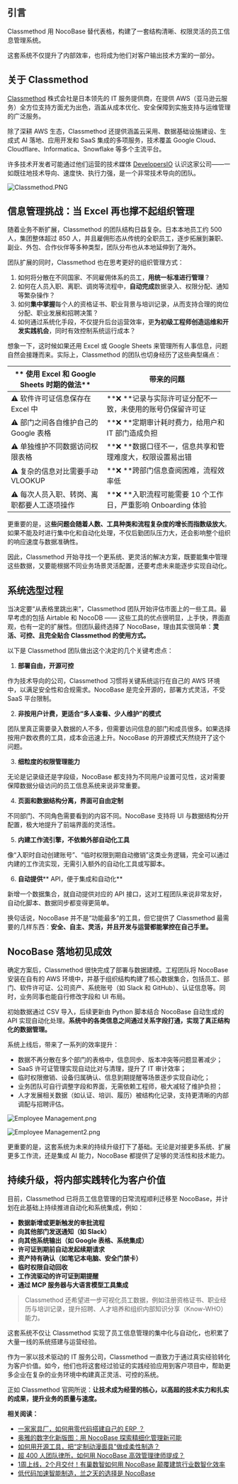 ## 引言

Classmethod 用 NocoBase 替代表格，构建了一套结构清晰、权限灵活的员工信息管理系统。

这套系统不仅提升了内部效率，也将成为他们对客户输出技术方案的一部分。

## 关于 Classmethod

[Classmethod](https://classmethod.jp/) 株式会社是日本领先的 IT 服务提供商，在提供 AWS（亚马逊云服务）全方位支持方面尤为出色，涵盖从成本优化、安全保障到实施支持与运维管理的广泛服务。

除了深耕 AWS 生态，Classmethod 还提供涵盖云采用、数据基础设施建设、生成式 AI 落地、应用开发和 SaaS 集成的多项服务，技术覆盖 Google Cloud、Cloudflare、Informatica、Snowflake 等多个主流平台。

许多技术开发者可能通过他们运营的技术媒体 [DevelopersIO](https://dev.classmethod.jp/) 认识这家公司——一如既往地技术导向、速度快、执行力强，是一个非常技术导向的团队。

![Classmethod.PNG](https://static-docs.nocobase.com/Classmethod-o0zgj9.PNG)

## 信息管理挑战：当 Excel 再也撑不起组织管理

随着业务不断扩展，Classmethod 的团队结构日益复杂。日本本地员工约 500 人，集团整体超过 850 人，并且雇佣形态从传统的全职员工，逐步拓展到兼职、副业、外包、合作伙伴等多种类型，团队分布也从本地延伸到了海外。

团队扩展的同时，Classmethod  也在思考更好的组织管理方式：

1. 如何将分散在不同国家、不同雇佣体系的员工，**用统一标准进行管理**？
2. 如何在人员入职、离职、调岗等流程中，**自动完成**数据录入、权限分配、通知等繁杂操作？
3. 如何**集中掌握**每个人的资格证书、职业背景与培训记录，从而支持合理的岗位分配、职业发展和招聘决策？
4. 如何通过系统化手段，不仅提升后台运营效率，更**为初级工程师创造运维和开发实践机会**，同时有效控制系统运行成本？

想象一下，这时候如果还用 Excel 或 Google Sheets 来管理所有人事信息，问题自然会接踵而来。实际上，Classmethod 的团队也切身经历了这些典型痛点：


| ** 使用 Excel 和 Google Sheets  时期的做法**  | **带来的问题**                                                |
| --------------------------------------------- | ------------------------------------------------------------- |
| ⚠️ 软件许可证信息保存在 Excel 中            | **❌ **记录与实际许可证分配不一致，未使用的账号仍保留许可证   |
| ⚠️ 部门之间各自维护自己的 Google 表格       | **❌ **定期审计耗时费力，给用户和 IT 部门造成负担             |
| ⚠️ 单独维护不同数据访问权限表格             | **❌ **数据口径不一，信息共享和管理难度大，权限设置易出错     |
| ⚠️ 复杂的信息对比需要手动 VLOOKUP           | **❌ **跨部门信息查阅困难，流程效率低                         |
| ⚠️ 每次人员入职、转岗、离职都要人工逐项操作 | **❌ **入职流程可能需要 10 个工作日，严重影响 Onboarding 体验 |

更重要的是，这**些问题会随着人数、工具种类和流程复杂度的增长而指数级放大**。如果不能及时进行集中化和自动化处理，不仅后勤团队压力大，还会影响整个组织的响应速度与数据准确性。

因此，Classmethod 开始寻找一个更系统、更灵活的解决方案，既要能集中管理这些数据，又要能根据不同业务场景灵活配置，还要考虑未来能逐步实现自动化。

## 系统选型过程

当决定要“从表格里跳出来”，Classmethod 团队开始评估市面上的一些工具。最早考虑的包括 Airtable 和 NocoDB —— 这些工具的优点很明显，上手快，界面直观，也有一定的扩展性。但团队最终选择了 NocoBase，理由其实很简单：**灵活、可控、且完全贴合 Classmethod 的使用方式。**

以下是 Classmethod 团队做出这个决定的几个关键考虑点：

1. **部署自由，开源可控**

作为技术导向的公司，Classmethod 习惯将关键系统运行在自己的 AWS 环境中，以满足安全性和合规需求。NocoBase 是完全开源的，部署方式灵活，不受 SaaS 平台限制。

2. **非按用户计费，更适合“多人查看、少人维护”的模式**

团队里真正需要录入数据的人不多，但需要访问信息的部门和成员很多。如果选择按用户数收费的工具，成本会迅速上升。NocoBase 的开源模式天然绕开了这个问题。

3. **细粒度的权限管理能力**

无论是记录级还是字段级，NocoBase 都支持为不同用户设置可见性，这对需要保障数据分级访问的员工信息系统来说非常重要。

4. **页面和数据结构分离，界面可自由定制**

不同部门、不同角色需要看到的内容不同。NocoBase 支持将 UI 与数据结构分开配置，极大地提升了前端界面的灵活性。

5. **内建工作流引擎，不依赖外部自动化工具**

像“入职时自动创建账号”、“临时权限到期自动撤销”这类业务逻辑，完全可以通过内建的工作流实现，无需引入额外的自动化工具或写脚本。

6. **自动提供**** API，便于集成和自动化**

新增一个数据集合，就自动提供对应的 API 接口，这对工程团队来说非常友好，自动化脚本、数据同步都变得更简单。

换句话说，NocoBase 并不是“功能最多”的工具，但它提供了 Classmethod 最需要的几样东西：**安全、自主、灵活，并且开发与运营都能掌控在自己手里。**

## NocoBase 落地初见成效

确定方案后，Classmethod 很快完成了部署与数据建模。工程团队将 NocoBase 安装在自有的 AWS 环境中，并基于组织结构构建了核心数据集合，包括员工、部门、软件许可证、公司资产、系统账号（如 Slack 和 GitHub）、认证信息等。同时，业务同事也能自行修改字段和 UI 布局。

初始数据通过 CSV 导入，后续更新由 Python 脚本结合 NocoBase 自动生成的 API 实现自动化处理。**系统中的各类信息之间通过关系字段打通，实现了真正结构化的数据管理。**

系统上线后，带来了一系列的效率提升：

* 数据不再分散在多个部门的表格中，信息同步、版本冲突等问题显著减少；
* SaaS 许可证管理实现自动比对与清理，提升了 IT 审计效率；
* 临时权限撤销、设备归属确认、信息到期提醒等场景逐步实现自动化；
* 业务团队可自行调整字段和界面，无需依赖工程师，极大减轻了维护负担；
* 人才发展相关数据（如认证、培训、履历）被结构化记录，支持更清晰的内部调配与招聘评估。

![Employee Management.png](https://static-docs.nocobase.com/image_1-93c06z.png)

![Employee Management2.png](https://static-docs.nocobase.com/image_2-i5s50v.png)

更重要的是，这套系统为未来的持续升级打下了基础。无论是对接更多系统、扩展更多工作流，还是集成 AI 能力，NocoBase 都提供了足够的灵活性和技术能力。

## 持续升级，将内部实践转化为客户价值

目前，Classmethod 已将员工信息管理的日常流程顺利迁移至 NocoBase，并计划在此基础上持续推进自动化和系统集成，例如：

* **数据新增或更新触发的审批流程**
* **向其他部门发送通知（如 Slack）**
* **向其他系统输出（如 Google 表格、系统集成）**
* **许可证到期前自动发起续期请求**
* **资产持有确认（如笔记本电脑、安全门禁卡）**
* **临时权限自动回收**
* **工作流驱动的许可证到期提醒**
* **通过 MCP 服务器与大语言模型工具集成**

> Classmethod 还希望进一步可视化员工数据，例如注册资格证书、职业经历与培训记录，提升招聘、人才培养和组织内部知识分享（Know-WHO）能力。

这套系统不仅让 Classmethod 实现了员工信息管理的集中化与自动化，也积累了大量一线的系统搭建与运营经验。

作为一家以技术驱动的 IT 服务公司，Classmethod 一直致力于通过真实经验转化为客户价值。如今，他们也将这套经过验证的实践经验应用到客户项目中，帮助更多企业在复杂的业务环境中构建真正灵活、可控的系统。

正如 Classmethod 官网所说：**让技术成为经营的核心，以高超的技术实力和扎实的成果，提升业务的质量与速度。**

**相关阅读：**

* [一家家具厂，如何用零代码搭建自己的 ERP ？](https://www.nocobase.com/cn/blog/olmon)
* [奥雅的数字化新版图：用 NocoBase 探索精细化管理新可能](https://www.nocobase.com/cn/blog/l-a)
* [如何用开源工具，把“定制动漫面具”做成柔性制造？](https://www.nocobase.com/cn/blog/kigland)
* [超 400 人团队律所，如何用 NocoBase 高效管理律师提成？](https://www.nocobase.com/cn/blog/how-400-lawyer-firm-streamlines-commission-management-with-nocobase)
* [1周上线，2个月交付！有巢数智如何用 NocoBase 颠覆建筑行业数智化效率](https://www.nocobase.com/cn/blog/rapid-development-with-nocobase)
* [低代码加速智能制造，兰之天的选择是 NocoBase](https://www.nocobase.com/cn/blog/Orchisky)
